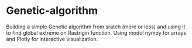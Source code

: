 # Genetic-algorithm
Building a simple Genetic algorithm from sratch (more or less) and using it to find global extreme on Rastrigin function. Using modul nympy for arrays and Plotly for interactive visualization.
